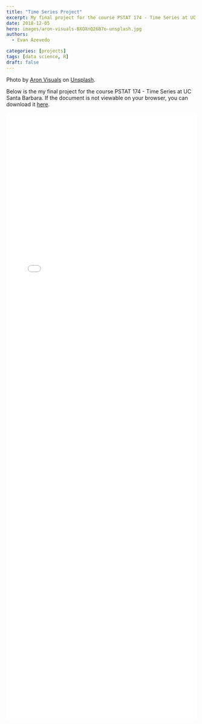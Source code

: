 ```yaml
---
title: "Time Series Project"
excerpt: My final project for the course PSTAT 174 - Time Series at UC Santa Barbara. 
date: 2018-12-05
hero: images/aron-visuals-BXOXnQ26B7o-unsplash.jpg
authors:
  - Evan Azevedo

categories: [projects]
tags: [data science, R]
draft: false
---
```

Photo by [Aron Visuals](https://unsplash.com/@aronvisuals?utm_source=unsplash&utm_medium=referral&utm_content=creditCopyText) on [Unsplash](https://unsplash.com/s/photos/time-series?utm_source=unsplash&utm_medium=referral&utm_content=creditCopyText).
  
Below is the my final project for the course PSTAT 174 - Time Series at UC Santa Barbara.
If the document is not viewable on your browser, you can download it [here](https://www.evanazevedo.com/2018/12/174-final-project/PSTAT_174_Final_Project_Report.pdf).

<embed src="PSTAT_174_Final_Project_Report.pdf" width="100%" height="1600px" />